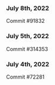 ### July 8th, 2022

Commit #91832

### July 5th, 2022

Commit #314353


### July 4th, 2022

Commit #72281

